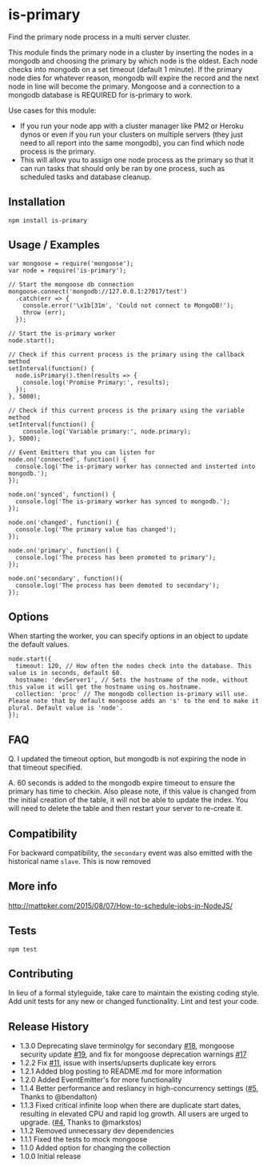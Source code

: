 is-primary
=========
Find the primary node process in a multi server cluster.

This module finds the primary node in a cluster by inserting the nodes in a mongodb and choosing the primary by which node is the oldest. Each node checks into mongodb on a set timeout (default 1 minute). If the primary node dies for whatever reason, mongodb will expire the record and the next node in line will become the primary. Mongoose and a connection to a mongodb database is REQUIRED for is-primary to work.

Use cases for this module:
* If you run your node app with a cluster manager like PM2 or Heroku dynos or even if you run your clusters on multiple servers (they just need to all report into the same mongodb), you can find which node process is the primary.
* This will allow you to assign one node process as the primary so that it can run tasks that should only be ran by one process, such as scheduled tasks and database cleanup.

## Installation

    npm install is-primary

## Usage / Examples
```
var mongoose = require('mongoose');
var node = require('is-primary');

// Start the mongoose db connection
mongoose.connect('mongodb://127.0.0.1:27017/test')
  .catch(err => {
    console.error('\x1b[31m', 'Could not connect to MongoDB!');
    throw (err);
  });

// Start the is-primary worker
node.start();

// Check if this current process is the primary using the callback method
setInterval(function() {
  node.isPrimary().then(results => {
    console.log('Promise Primary:', results);
  });
}, 5000);

// Check if this current process is the primary using the variable method
setInterval(function() {
    console.log('Variable primary:', node.primary);
}, 5000);

// Event Emitters that you can listen for
node.on('connected', function() {
  console.log('The is-primary worker has connected and insterted into mongodb.');
});

node.on('synced', function() {
  console.log('The is-primary worker has synced to mongodb.');
});

node.on('changed', function() {
  console.log('The primary value has changed');
});

node.on('primary', function() {
  console.log('The process has been promoted to primary');
});

node.on('secondary', function(){
  console.log('The process has been demoted to secondary');
});

```

## Options

When starting the worker, you can specify options in an object to update the default values.

    node.start({
      timeout: 120, // How often the nodes check into the database. This value is in seconds, default 60.
      hostname: 'devServer1', // Sets the hostname of the node, without this value it will get the hostname using os.hostname.
      collection: 'proc' // The mongodb collection is-primary will use. Please note that by default mongoose adds an 's' to the end to make it plural. Default value is 'node'.
    });

## FAQ

Q. I updated the timeout option, but mongodb is not expiring the node in that timeout specified.

A. 60 seconds is added to the mongodb expire timeout to ensure the primary has time to checkin. Also please note, if this value is changed from the initial creation of the table, it will not be able to update the index. You will need to delete the table and then restart your server to re-create it.


## Compatibility

For backward compatibility, the `secondary` event was also emitted with the historical name `slave`.
This is now removed

## More info

http://mattpker.com/2015/08/07/How-to-schedule-jobs-in-NodeJS/

## Tests

    npm test

## Contributing

In lieu of a formal styleguide, take care to maintain the existing coding style.
Add unit tests for any new or changed functionality. Lint and test your code.

## Release History

* 1.3.0 Deprecating slave terminolgy for secondary [#18](https://github.com/mattpker/node-is-master/pull/18), mongoose security update [#19](https://github.com/mattpker/node-is-master/pull/19), and fix for mongoose deprecation warnings [#17](https://github.com/mattpker/node-is-master/pull/17)
* 1.2.2 Fix [#11](https://github.com/mattpker/node-is-master/issues/11), issue with inserts/upserts duplicate key errors
* 1.2.1 Added blog posting to README.md for more information
* 1.2.0 Added EventEmitter's for more functionality
* 1.1.4 Better performance and resliancy in high-concurrency settings ([#5](https://github.com/mattpker/node-is-master/pull/6), Thanks to @bendalton)
* 1.1.3 Fixed critical infinite loop when there are duplicate start dates, resulting in elevated CPU and rapid log growth. All users are urged to upgrade. ([#4](https://github.com/mattpker/node-is-master/issues/4), Thanks to @markstos)
* 1.1.2 Removed unnecessary dev dependencies
* 1.1.1 Fixed the tests to mock mongoose
* 1.1.0 Added option for changing the collection
* 1.0.0 Initial release
